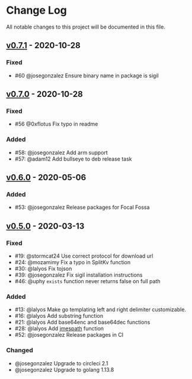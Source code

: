 # Change Log
All notable changes to this project will be documented in this file.

## [v0.7.1](https://github.com/gliderlabs/registrator/compare/v0.7.0...v0.7.1) - 2020-10-28

### Fixed

- #60 @josegonzalez Ensure binary name in package is sigil

## [v0.7.0](https://github.com/gliderlabs/registrator/compare/v0.6.0...v0.7.0) - 2020-10-28

### Fixed

- #56 @0xflotus Fix typo in readme

### Added

- #58: @josegonzalez Add arm support
- #57: @adam12 Add bullseye to deb release task

## [v0.6.0](https://github.com/gliderlabs/registrator/compare/v0.5.0...v0.6.0) - 2020-05-06

### Added

- #53: @josegonzalez Release packages for Focal Fossa

## [v0.5.0](https://github.com/gliderlabs/registrator/compare/v0.4.0...v0.5.0) - 2020-03-13
### Fixed

- #19: @stormcat24 Use correct protocol for download url
- #24: @mozamimy Fix a typo in SplitKv function
- #30: @lalyos Fix tojson
- #39: @josegonzalez Fix sigil installation instructions
- #46: @uphy `exists` function never returns false on full path

### Added

- #13: @lalyos Make go templating left and right delimiter customizable.
- #16: @lalyos Add substring function
- #21: @lalyos Add base64enc and base64dec functions
- #28: @lalyos Add [jmespath](http://jmespath.org) function
- #52: @josegonzalez Release packages in CI

### Changed

- @josegonzalez Upgrade to circleci 2.1
- @josegonzalez Upgrade to golang 1.13.8
